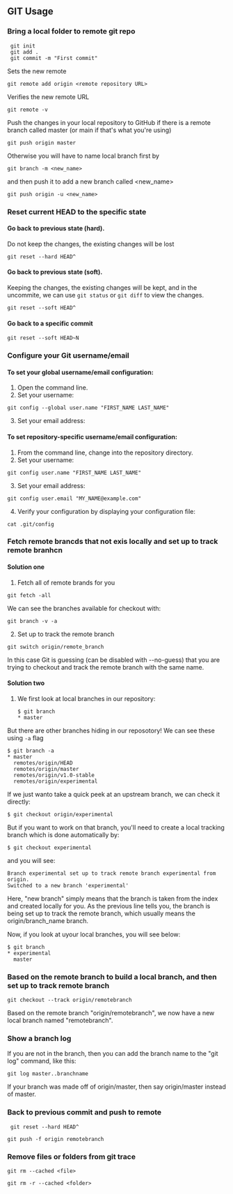 ## GIT Usage

### Bring a local folder to remote git repo

```git
 git init
 git add .
 git commit -m "First commit"
```

Sets the new remote

```git
git remote add origin <remote repository URL>
```

Verifies the new remote URL

```git
git remote -v
```

Push the changes in your local repository to GitHub if there is a remote branch called master (or main if that's what
you're using)

```git
git push origin master
```

Otherwise you will have to name local branch first by

```git
git branch -m <new_name>
```

and then push it to add a new branch called <new_name>

```git
git push origin -u <new_name>
```

### Reset current HEAD to the specific state

#### Go back to previous state (hard).

Do not keep the changes, the existing changes will be lost

```git
git reset --hard HEAD^
```

#### Go back to previous state (soft).

Keeping the changes, the existing changes will be kept, and in the uncommite, we can use `git status` or `git diff` to
view the changes.

```git
git reset --soft HEAD^
```

#### Go back to a specific commit

```git
git reset --soft HEAD~N
```

### Configure your Git username/email

#### To set your global username/email configuration:

1. Open the command line.
2. Set your username:

```git
git config --global user.name "FIRST_NAME LAST_NAME"
```

3. Set your email address:

#### To set repository-specific username/email configuration:

1. From the command line, change into the repository directory.
2. Set your username:

```git
git config user.name "FIRST_NAME LAST_NAME"
```

3. Set your email address:

```git
git config user.email "MY_NAME@example.com"

```

4. Verify your configuration by displaying your configuration file:

```git
cat .git/config
```

### Fetch remote brancds that not exis locally and set up to track remote branhcn

#### Solution one    

1. Fetch all of remote brands for you

```git
git fetch -all
```    

We can see the branches available for checkout with:

```shell
git branch -v -a
```

2. Set up to track the remote branch

```git
git switch origin/remote_branch
```     

In this case Git is guessing (can be disabled with --no-guess) that you are trying to checkout and track the remote
branch with the same name.

#### Solution two

1. We first look at local branches in our repository:
    ```
    $ git branch
    * master
    ```
But there are other branches hiding in our reposotory! We can see these using `-a` flag    
```
$ git branch -a
* master
  remotes/origin/HEAD
  remotes/origin/master
  remotes/origin/v1.0-stable
  remotes/origin/experimental
```

If we just wanto take a quick peek at an upstream branch, we can check it directly:    
```
$ git checkout origin/experimental
```
But if you want to work on that branch, you'll need to create a local tracking branch which is done automatically by:
```
$ git checkout experimental

```
and you will see:    
```
Branch experimental set up to track remote branch experimental from origin.
Switched to a new branch 'experimental'
```

Here, "new branch" simply means that the branch is taken from the index and created locally for you. As the previous 
line tells you, the branch is being set up to track the remote branch, which usually means the origin/branch_name branch.

Now, if you look at uyour local branches, you will see below:

```
$ git branch
* experimental
  master
```

### Based on the remote branch to build a local branch, and then set up to track remote branch

```git
git checkout --track origin/remotebranch
```

Based on the remote branch "origin/remotebranch", we now have a new local branch named "remotebranch".

### Show a branch log

If you are not in the branch, then you can add the branch name to the "git log" command, like this:

```git
git log master..branchname
```

If your branch was made off of origin/master, then say origin/master instead of master.

### Back to previous commit and push to remote

```shell
 git reset --hard HEAD^
```

```
git push -f origin remotebranch
```

### Remove files or folders from git trace    
```shell
git rm --cached <file>
```    
```shell
git rm -r --cached <folder>
```
